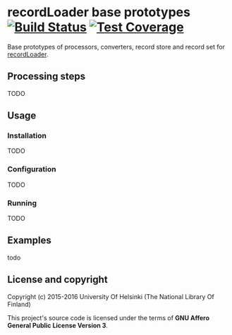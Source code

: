 # recordLoader base prototypes [![Build Status](https://travis-ci.org/NatLibFi/record-loader-prototypes.svg)](https://travis-ci.org/NatLibFi/record-loader-prototypes) [![Test Coverage](https://codeclimate.com/github/NatLibFi/record-loader-prototypes/badges/coverage.svg)](https://codeclimate.com/github/NatLibFi/record-loader-prototypes/coverage)

Base prototypes of processors, converters, record store and record set for [recordLoader](https://github.com/NatLibFi/record-loader).

## Processing steps

TODO

## Usage

### Installation

TODO

### Configuration

TODO

### Running

TODO

## Examples

todo

## License and copyright

Copyright (c) 2015-2016 University Of Helsinki (The National Library Of Finland)

This project's source code is licensed under the terms of **GNU Affero General Public License Version 3**.
